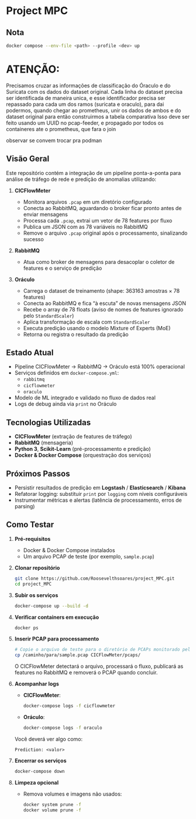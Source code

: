 # Project MPC

## Nota

```sh
docker compose --env-file <path> --profile <dev> up
```

# ATENÇÃO:

Precisamos cruzar as informações de classificação do Óraculo e do Suricata com os dados do dataset original. Cada linha do dataset
precisa ser identificada de maneira unica, e esse identificador precisa ser repassado para cada um dos ramos (suricata e oraculo), para dai
podermos, quando chegar ao prometheus, unir os dados de ambos e do dataset original para então construirmos a tabela comparativa
Isso deve ser feito usando um UUID no pcap-feeder, e propagado por todos os containeres ate o prometheus, que fara o join


observar se convem trocar pra podman

## Visão Geral


Este repositório contém a integração de um pipeline ponta-a-ponta para análise de tráfego de rede e predição de anomalias utilizando:

1. **CICFlowMeter**
   - Monitora arquivos `.pcap` em um diretório configurado
   - Conecta ao RabbitMQ, aguardando o broker ficar pronto antes de enviar mensagens
   - Processa cada `.pcap`, extrai um vetor de 78 features por fluxo
   - Publica um JSON com as 78 variáveis no RabbitMQ
   - Remove o arquivo `.pcap` original após o processamento, sinalizando sucesso

2. **RabbitMQ**
   - Atua como broker de mensagens para desacoplar o coletor de features e o serviço de predição

3. **Oráculo**
   - Carrega o dataset de treinamento (shape: 363163 amostras × 78 features)
   - Conecta ao RabbitMQ e fica “à escuta” de novas mensagens JSON
   - Recebe o array de 78 floats (aviso de nomes de features ignorado pelo `StandardScaler`)
   - Aplica transformação de escala com `StandardScaler`
   - Executa predição usando o modelo Mixture of Experts (MoE)
   - Retorna ou registra o resultado da predição

## Estado Atual

- Pipeline CICFlowMeter → RabbitMQ → Oráculo está 100% operacional
- Serviços definidos em `docker-compose.yml`:
  - `rabbitmq`
  - `cicflowmeter`
  - `oraculo`
- Modelo de ML integrado e validado no fluxo de dados real
- Logs de debug ainda via `print` no Oráculo

## Tecnologias Utilizadas

- **CICFlowMeter** (extração de features de tráfego)
- **RabbitMQ** (mensageria)
- **Python 3**, **Scikit-Learn** (pré-processamento e predição)
- **Docker & Docker Compose** (orquestração dos serviços)

## Próximos Passos

- Persistir resultados de predição em **Logstash** / **Elasticsearch** / **Kibana**
- Refatorar logging: substituir `print` por `logging` com níveis configuráveis
- Instrumentar métricas e alertas (latência de processamento, erros de parsing)

## Como Testar

1. **Pré-requisitos**
   - Docker & Docker Compose instalados
   - Um arquivo PCAP de teste (por exemplo, `sample.pcap`)

2. **Clonar repositório**

   ```bash
   git clone https://github.com/Roosevelthsoares/project_MPC.git
   cd project_MPC
   ```

3. **Subir os serviços**

   ```bash
   docker-compose up --build -d
   ```

4. **Verificar containers em execução**

   ```bash
   docker ps
   ```

5. **Inserir PCAP para processamento**

   ```bash
   # Copie o arquivo de teste para o diretório de PCAPs monitorado pelo CICFlowMeter
   cp /caminho/para/sample.pcap CICFlowMeter/pcaps/
   ```

   O CICFlowMeter detectará o arquivo, processará o fluxo, publicará as features no RabbitMQ e removerá o PCAP quando concluir.

6. **Acompanhar logs**

   - **CICFlowMeter**:
     ```bash
     docker-compose logs -f cicflowmeter
     ```

   - **Oráculo**:
     ```bash
     docker-compose logs -f oraculo
     ```

   Você deverá ver algo como:
   ```text
   Prediction: <valor>
   ```

7. **Encerrar os serviços**

   ```bash
   docker-compose down
   ```

8. **Limpeza opcional**

   - Remova volumes e imagens não usados:
     ```bash
     docker system prune -f
     docker volume prune -f
     ```
